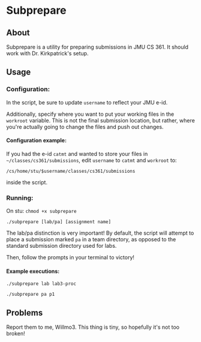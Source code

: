 # Subprepare
## About
Subprepare is a utility for preparing submissions in JMU CS 361. It should work with Dr. Kirkpatrick's setup.

## Usage
### Configuration:
In the script, be sure to update `username` to reflect your JMU e-id. 

Additionally, specify where you want to put your working files in the `workroot` variable. This is not the final submission location, but rather, where you're actually going to change the files and push out changes.

#### Configuration example:
If you had the e-id `catmt` and wanted to store your files in `~/classes/cs361/submissions`, edit `username` to `catmt` and `workroot` to:

`/cs/home/stu/$username/classes/cs361/submissions`

inside the script.

### Running:
On stu:
`chmod +x subprepare`

`./subprepare [lab/pa] [assignment name]`

The lab/pa distinction is very important! By default, the script will attempt to place a submission marked `pa` in a team directory, as opposed to the standard submission directory used for labs.

Then, follow the prompts in your terminal to victory!

#### Example executions:
`./subprepare lab lab3-proc`

`./subprepare pa p1`

## Problems
Report them to me, Willmo3. This thing is tiny, so hopefully it's not too broken!
